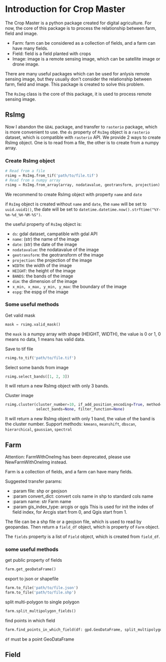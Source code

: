 # Introduction for Crop Master

The Crop Master is a python package created for digital agriculture. For now, the core of
this package is to process the relationship between farm, field and image.  

- Farm: farm can be considered as a collection of fields, and a farm can have many fields.
- Field: field is a field planted with crops
- Image: image is a remote sensing image, which can be satellite image or drone image.

There are many useful packages which can be used for anlysis remote sensing image, but they 
usually don't consider the relationship between farm, field and image. This package is created
to solve this problem.

The `RsImg` class is the core of this package, it is used to process remote sensing image.

## RsImg
Now I abandon the `GDAL` package, and transfer to `rasterio` package, which is more convenient to use.
the `ds` property of `RsImg` object is a `rasterio` dataset, which is compatible with `rasterio` API.
We provide 2 ways to create RsImg object. 
One is to read from a file, the other is to create from a numpy array.

### Create RsImg object

```python
# Read from a file
rsimg = RsImg.from_tif('path/to/file.tif')
# Read from a numpy array
rsimg = RsImg.from_array(array, nodatavalue, geotransform, projection)
```

We recommend to create RsImg object with property `name` and `date`


if `RsImg` object is created without `name` and `date`, the `name` will be set to `uuid.uuid1()`, 
the date will be set to `datetime.datetime.now().strftime("%Y-%m-%d_%H-%M-%S")`.

the useful property of `RsImg` object is:

- `ds`: gdal dataset, campatible with gdal API
- `name`: (str) the name of the image
- `date`: (str) the date of the image
- `nodatavalue`: the nodatavalue of the image
- `geotransform`: the geotransform of the image
- `projection`: the projection of the image
- `WIDTH`: the width of the image
- `HEIGHT`: the height of the image
- `BANDS`: the bands of the image
- `dim`: the dimension of the image
- `x_min, x_max, y_min, y_max`: the boundary of the image
- `espg`: the espg of the image

### Some useful methods

Get valid mask

```python
mask = rsimg.valid_mask()
```
the `mask` is a numpy array with shape (HEIGHT, WIDTH), the value is 0 or 1, 0 means no data, 1 means has valid data.

Save to tif file

```python
rsimg.to_tif('path/to/file.tif')
```

Select some bands from image

```python
rsimg.select_bands([1, 2, 3])
```
It will return a new RsImg object with only 3 bands.

Cluster image

```python
rsimg.cluster(cluster_number=10, if_add_position_encoding=True, method='kmeans', 
              select_bands=None, filter_function=None)
```
It will return a new RsImg object with only 1 band, the value of the band is the cluster number.
Support methods: `kmeans`, `meanshift`, `dbscan`, `hierarchical`, `gaussian`, `spectral`

## Farm

Attention: FarmWithOneImg has been deprecated, please use NewFarmWithOneImg instead.

Farm is a collection of fields, and a farm can have many fields.

Suggested transfer params:

- :param file: shp or geojson
- :param convert_dict: convert cols name in shp to standard cols name
- :param name: str Farm name
- :param gis_index_type: arcgis or qgis  This is used for init the index of field index,
for Arcgis start from 0, and Qgis start from 1.

The file can be a shp file or a geojson file, which is used to read by geopandas.
Then return a `field_df` object, which is property of `Farm` object.

The `fields` property is a list of `Field` object, which is created from `field_df`.



### some useful methods

get public property of fields
```python
farm.get_geoDataFrame()
```

export to json or shapefile

```python
farm.to_file('path/to/file.json')
farm.to_file('path/to/file.shp')
```

split multi-polygon to single polygon

```python
farm.split_multipolygon_fields()
```

find points in which field

```python
farm.find_points_in_which_field(df: gpd.GeoDataFrame, split_multipolygon: bool)
```
`df` must be a point GeoDataFrame



## Field